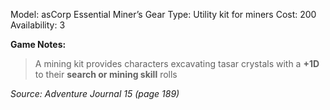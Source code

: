 Model: asCorp Essential Miner’s Gear
Type: Utility kit for miners
Cost: 200
Availability: 3

**Game Notes:** 
> A mining kit provides characters excavating tasar crystals with a **+1D** to their **search or mining skill** rolls

*Source: Adventure Journal 15 (page 189)*